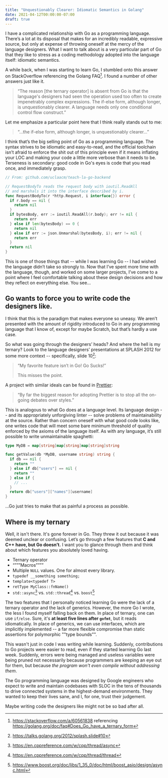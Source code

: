 ```yaml
---
title: "Unquestionably Clearer: Idiomatic Semantics in Golang"
date: 2021-04-12T00:00:00-07:00
draft: true
---
```


I have a complicated relationship with Go as a programming language. There’s a lot at its disposal that makes for an incredibly readable, expressive source, but only at expense of throwing oneself at the mercy of the language designers. What I want to talk about is a very particular part of Go that they like to stress as a coding methodology adopted into the language itself: idiomatic semantics.

A while back, when I was starting to learn Go, I stumbled onto this answer on StackOverflow referencing the Golang FAQ[^1]. I found a number of other answers just like it.

> “The reason [the ternary operator] is absent from Go is that the language's designers had seen the operation used too often to create impenetrably complex expressions. The if-else form, although longer, is unquestionably clearer. A language needs only one conditional control flow construct.”

Let me emphasize a particular point here that I think really stands out to me:

> “...the if-else form, although longer, is unquestionably clearer...”

I think that’s the big selling point of Go as a programming language. The syntax strives to be idiomatic and easy-to-read, and the official toolchain isn’t afraid to enforce the shit out of this principle even if it means inflating your LOC and making your code a little more verbose than it needs to be. Terseness is secondary: good code in Go's eyes is code that you read once, and immediately grasp.

```go
// From: github.com/uclaacm/teach-la-go-backend

// RequestBodyTo reads the request body with ioutil.ReadAll
// and marshals it into the interface described by i.
func RequestBodyTo(r *http.Request, i interface{}) error {
  if r.body == nil {
    return nil
  } 
  if bytesBody, err := ioutil.ReadAll(r.body); err != nil {
    return err
  } else if len(bytesBody) == 0 {
    return nil
  } else if err := json.Unmarshal(bytesBody, i); err != nil {
    return err
  }
  return nil
}
```

This is one of those things that -- while I was learning Go -- I had wished the language didn’t take so strongly to. Now that I’ve spent more time with the language, though, and worked on some larger projects, I’ve come to a point where I feel comfortable talking about these design decisions and how they reflect on everything else. You see...

## Go wants to force you to write code the designers like.

I think that this is the paradigm that makes everyone so uneasy. We aren’t presented with the amount of rigidity introduced to Go in any programming language that I know of, except for maybe Scratch, but that’s hardly a use case.

So what was going through the designers’ heads? And where the hell is my ternary? Look to the language designers’ presentations at SPLASH 2012 for some more context -- specifically, slide 10[^2]:

> “My favorite feature isn’t in Go! Go Sucks!”
>
> This misses the point.

A project with similar ideals can be found in [Prettier](https://prettier.io/docs/en/why-prettier.html):

> “By far the biggest reason for adopting Prettier is to stop all the on-going debates over styles.”

This is analogous to what Go does at a language level. Its language design -- and its appropriately unforgiving linter -- solve problems of maintainability at the source. Rather than concern oneself with what good code looks like, one writes code that will meet some bare minimum threshold of quality enforced by the axioms of the language itself. As with any language, it’s still possible to write unmaintainable spaghetti:

```go
type MyDB = map[string]map[string]map[string]string

func getValue(db *MyDB, username string) string {
  if db == nil {
    return ""
  } else if db["users"] == nil {
    return ""
  } else if {
    // ...
  }
  return db["users"]["names"][username]
}
```

...Go just tries to make that as painful a process as possible.

## Where is my ternary

Well, it isn't there. It's gone forever in Go. They threw it out because it was deemed unclear or confusing. Let’s go through a few features that **C and C++ have, but Go doesn’t.** I want you to glance through them and think about which features you absolutely loved having.

* Ternary operator
* “”””Macros””””
* Multiple `NULL` values. One for almost every library.
* `typedef __something something;`
* `template<typedef T>`
* `retType MyClass::fnName()`
* `std::async`[^3] vs. `std::thread`[^4] vs. `boost`[^5]

The two features that I personally noticed learning Go were the lack of a ternary operator and the lack of generics. However, the more Go I wrote, the less I found myself falling back on them. In place of ternary, one can use `if/else`. Sure, it's **at least five lines after `gofmt`**, but it reads idiomatically. In place of generics, we can use interfaces, which are implicitly implemented -- a far more flexible compromise than static assertions for polymorphic ""type bounds"".

This wasn't just in code I was writing while learning. Suddenly, contributions to Go projects were easier to read, even if they started learning Go last week. Suddenly, errors were being managed and useless variables were being pruned not necessarily because programmers are keeping an eye out for them, but because *the program won't even compile without addressing them*.

The Go programming language was designed by Google engineers who expect to write and maintain codebases with SLOC in the tens of thousands to drive connected systems in the highest-demand environments. They wanted to keep their lives sane, and I, for one, trust their judgement.

Maybe writing code the designers like might not be so bad after all.

[^1]: https://stackoverflow.com/a/60561838 referencing https://golang.org/doc/faq#Does_Go_have_a_ternary_form
[^2]: https://talks.golang.org/2012/splash.slide#10
[^3]: https://en.cppreference.com/w/cpp/thread/async
[^4]: https://en.cppreference.com/w/cpp/thread/thread
[^5]: https://www.boost.org/doc/libs/1_35_0/doc/html/boost_asio/design/async.html
